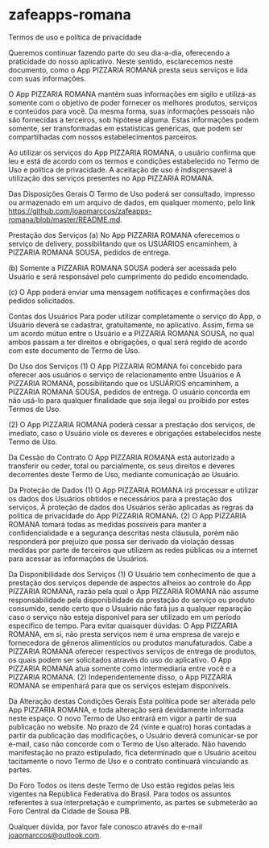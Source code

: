 # zafeapps-romana

Termos de uso e política de privacidade


Queremos continuar fazendo parte do seu dia-a-dia, oferecendo a praticidade do nosso aplicativo. Neste sentido, esclarecemos neste documento, como o App PIZZARIA ROMANA presta seus serviços e lida com suas informações.

O App PIZZARIA ROMANA mantém suas informações em sigilo e utiliza-as somente com o objetivo de poder fornecer os melhores produtos, serviços e conteúdos para você. Da mesma forma, suas informações pessoais não são fornecidas a terceiros, sob hipótese alguma. Estas informações podem somente, ser transformadas em estatísticas genéricas, que podem ser compartilhadas com nossos estabelecimentos parceiros.

Ao utilizar os serviços do App PIZZARIA ROMANA, o usuário confirma que leu e está de acordo com os termos e condições estabelecido no Termo de Uso e política de privacidade. A aceitação de uso é indispensavel à utilização dos serviços presentes no App PIZZARIA ROMANA.

Das Disposições Gerais
O Termo de Uso poderá ser consultado, impresso ou armazenado em um arquivo de dados, em qualquer momento, pelo link https://github.com/joaomarccos/zafeapps-romana/blob/master/README.md.

Prestação dos Serviços
(a) No App PIZZARIA ROMANA oferecemos o serviço de delivery, possibilitando que os USUÁRIOS encaminhem, à PIZZARIA ROMANA SOUSA, pedidos de entrega.

(b) Somente a PIZZARIA ROMANA SOUSA poderá ser acessada pelo Usuário e será responsável pelo cumprimento do pedido encomendado.

(c) O App poderá enviar uma mensagem notificaçes e confirmações dos pedidos solicitados.

Contas dos Usuários
Para poder utilizar completamente o serviço do App, o Usuário deverá se cadastrar, gratuitamente, no aplicativo. Assim, firma se um acordo mútuo entre o Usuário e a PIZZARIA ROMANA SOUSA, no qual ambos passam a ter direitos e obrigações, o qual será regido de acordo com este documento de Termo de Uso.

Do Uso dos Serviços
(1) O App PIZZARIA ROMANA foi concebido para oferecer aos usuários o serviço de relacionamento entre Usuários e A PIZZARIA ROMANA, possibilitando que os USUÁRIOS encaminhem, a PIZZARIA ROMANA SOUSA, pedidos de entrega. O usuário concorda em não usá-lo para qualquer finalidade que seja ilegal ou proibido por estes Termos de Uso.

(2) O App PIZZARIA ROMANA poderá cessar a prestação dos serviços, de imediato, caso o Usuário viole os deveres e obrigações estabelecidos neste Termo de Uso.

Da Cessão do Contrato
O App PIZZARIA ROMANA está autorizado a transferir ou ceder, total ou parcialmente, os seus direitos e deveres decorrentes deste Termo de Uso, mediante comunicação ao Usuário.

Da Proteção de Dados
(1) O App PIZZARIA ROMANA irá processar e utilizar os dados dos Usuários obtidos e necessários para a prestação dos serviços. À proteção de dados dos Usuários serão aplicadas as regras da politica de privacidade do App PIZZARIA ROMANA. (2) O App PIZZARIA ROMANA tomará todas as medidas possíveis para manter a confidencialidade e a segurança descritas nesta cláusula, porém não responderá por prejuízo que possa ser derivado da violação dessas medidas por parte de terceiros que utilizem as redes públicas ou a internet para acessar as informações de Usuários.

Da Disponibilidade dos Serviços
(1) O Usuário tem conhecimento de que a prestação dos serviços depende de aspectos alheios ao controle do App PIZZARIA ROMANA, razão pela qual o App PIZZARIA ROMANA não assume responsabilidade pela disponibilidade da prestação do serviço ou produto consumido, sendo certo que o Usuário não fará jus a qualquer reparação caso o serviço não esteja disponível para ser utilizado em um período específico de tempo. Para evitar quaisquer dúvidas: O App PIZZARIA ROMANA, em si, não presta serviços nem é uma empresa de varejo e fornecedora de gêneros alimentícios ou produtos manufaturados. Cabe a PIZZARIA ROMANA oferecer respectivos serviços de entrega de produtos, os quais podem ser solicitados através do uso do aplicativo. O App PIZZARIA ROMANA atua somente como intermediaria entre você e a PIZZARIA ROMANA. (2) Independentemente disso, o App PIZZARIA ROMANA se empenhará para que os serviços estejam disponíveis.

Da Alteração destas Condições Gerais
Esta política pode ser alterada pelo App PIZZARIA ROMANA, e toda alteração será devidamente informada neste espaço. O novo Termo de Uso entrará em vigor a partir de sua publicação no website. No prazo de 24 (vinte e quatro) horas contadas a partir da publicação das modificações, o Usuário deverá comunicar-se por e-mail, caso não concorde com o Termo de Uso alterado. Não havendo manifestação no prazo estipulado, fica determinado que o Usuário aceitou tacitamente o novo Termo de Uso e o contrato continuará vinculando as partes.

Do Foro
Todos os itens deste Termo de Uso estão regidos pelas leis vigentes na República Federativa do Brasil. Para todos os assuntos referentes à sua interpretação e cumprimento, as partes se submeterão ao Foro Central da Cidade de Sousa PB.

Qualquer dúvida, por favor fale conosco através do e-mail joaomarccos@outlook.com.
